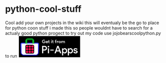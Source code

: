# python-cool-stuff
Cool
add your own projects in the wiki 
this will eventualy be the go to place for python coon stuff 
i made this so people wouldnt have to search for a actualy good python progect
to try out my code use jojobearscoolpython.py to run
[![badge](https://github.com/Botspot/pi-apps/blob/master/icons/badge.png?raw=true)](https://github.com/Botspot/pi-apps)  



